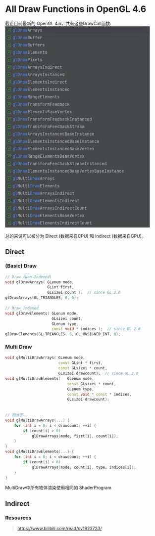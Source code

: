 
# All Draw Functions in OpenGL 4.6

截止目前最新的 OpenGL 4.6，共有这些DrawCall函数:
![img.png](res/gl46-all-drawfuncs.png)

总的来说可以被分为 Direct (数据来自CPU) 和 Indirect (数据来自GPU)。

## Direct

### (Basic) Draw

```cpp
// Draw (Non-Indexed)
void glDrawArrays( GLenum mode, 
                   GLint first, 
                   GLsizei count );  // since GL 2.0
glDrawArrays(GL_TRIANGLES, 0, 6);

// Draw Indexed
void glDrawElements( GLenum mode, 
                     GLsizei count, 
                     GLenum type, 
                     const void * indices );  // since GL 2.0
glDrawElements(GL_TRIANGLES, 6, GL_UNSIGNED_INT, 0);  

```

### Multi Draw

```cpp
void glMultiDrawArrays(	GLenum mode,
                        const GLint * first,
                        const GLsizei * count,
                        GLsizei drawcount);  // since GL 2.0
void glMultiDrawElements(   GLenum mode,
                            const GLsizei * count,
                            GLenum type,
                            const void * const * indices,
                            GLsizei drawcount);
                        
                        
// 相当于
void glMultiDrawArrays(...) {
    for (int i = 0; i < drawcount; ++i) {
        if (count[i] > 0)
            glDrawArrays(mode, fisrt[i], count[i]);
    }       
}
void glMultiDrawElements(...) {
    for (int i = 0; i < drawcount; ++i) {
        if (count[i] > 0)
            glDrawArrays(mode, count[i], type, indices[i]);
    }       
}
```
MultiDraw中所有物体渲染使用相同的 ShaderProgram


## Indirect



### Resources

> https://www.bilibili.com/read/cv1823723/